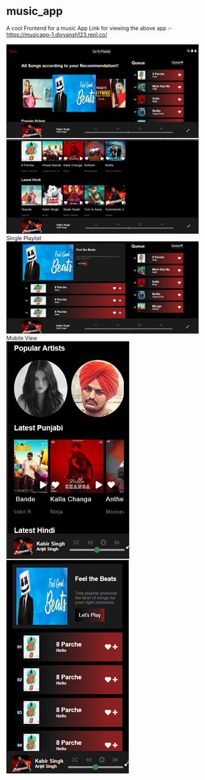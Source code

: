 # music_app
A cool Frontend for a music App
Link for viewing the above app :-https://musicapp-1.divyansh123.repl.co/
<br>
<br>
![Image description](https://github.com/divyanshGupta003/music_app/blob/master/images/(50).png)
![Image description](https://github.com/divyanshGupta003/music_app/blob/master/images/(47).png)
<br>
Single Playlist<br>
![Image description](https://github.com/divyanshGupta003/music_app/blob/master/images/(48).png)
<br>
Mobile View<br>
![Image description](https://github.com/divyanshGupta003/music_app/blob/master/images/(49).png)
![Image description](https://github.com/divyanshGupta003/music_app/blob/master/images/(51).png)

